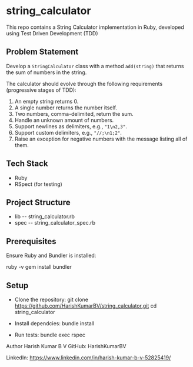 # string_calculator

This repo contains a String Calculator implementation in Ruby, developed using Test Driven Development (TDD)

## Problem Statement

Develop a `StringCalculator` class with a method `add(string)` that returns the sum of numbers in the string.

The calculator should evolve through the following requirements (progressive stages of TDD):

1. An empty string returns 0.
2. A single number returns the number itself.
3. Two numbers, comma-delimited, return the sum.
4. Handle an unknown amount of numbers.
5. Support newlines as delimiters, e.g., `"1\n2,3"`.
6. Support custom delimiters, e.g., `"//;\n1;2"`.
7. Raise an exception for negative numbers with the message listing all of them.

## Tech Stack

- Ruby
- RSpect (for testing)

## Project Structure

- lib
  -- string_calculator.rb
- spec
  -- string_calculator_spec.rb

## Prerequisites

Ensure Ruby and Bundler is installed:

ruby -v
gem install bundler

## Setup

- Clone the repository:
  git clone https://github.com/HarishKumarBV/string_calculator.git
  cd string_calculator

- Install dependcies:
  bundle install

- Run tests:
  bundle exec rspec

Author
Harish Kumar B V
GitHub: HarishKumarBV

LinkedIn: https://www.linkedin.com/in/harish-kumar-b-v-52825419/
